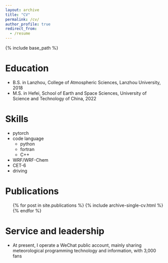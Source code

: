```yaml
---
layout: archive
title: "CV"
permalink: /cv/
author_profile: true
redirect_from:
  - /resume
---
```


{% include base_path %}

Education
======
* B.S. in Lanzhou, College of Atmospheric Sciences, Lanzhou University, 2018
* M.S. in Hefei, School of Earth and Space Sciences, University of Science and Technology of China, 2022

<!--
Work experience
======
* Summer 2015: Research Assistant
  * Github University
  * Duties included: Tagging issues
  * Supervisor: Professor Git

* Fall 2015: Research Assistant
  * Github University
  * Duties included: Merging pull requests
  * Supervisor: Professor Hub
-->
 
Skills
======
* pytorch
* code language
  * python
  * fortran
  * C++
* WRF/WRF-Chem
* CET-6
* driving

Publications
======
  <ul>{% for post in site.publications %}
    {% include archive-single-cv.html %}
  {% endfor %}</ul>
  
<!--
Talks
======
  <ul>{% for post in site.talks %}
    {% include archive-single-talk-cv.html %}
  {% endfor %}</ul>
  
Teaching
======
  <ul>{% for post in site.teaching %}
    {% include archive-single-cv.html %}
  {% endfor %}</ul>
-->  

Service and leadership
======
* At present, I operate a WeChat public account, mainly sharing meteorological programming technology and information, with 3,000 fans
